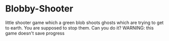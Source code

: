 # Blobby-Shooter
little shooter game which a green blob shoots ghosts which are trying to get to earth. You are supposed to stop them. Can you do it? 
WARNING:
this game doesn't save progress
